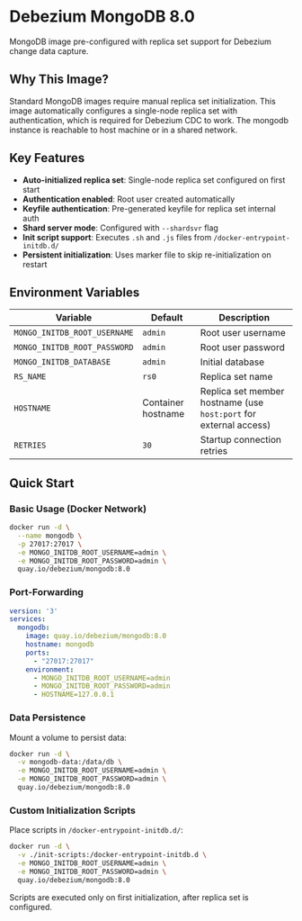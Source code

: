 # Debezium MongoDB 8.0

MongoDB image pre-configured with replica set support for Debezium change data capture.

## Why This Image?

Standard MongoDB images require manual replica set initialization. This image automatically configures a single-node replica set with authentication, which is required for Debezium CDC to work. The mongodb instance is reachable to host machine or in a shared network.

## Key Features

- **Auto-initialized replica set**: Single-node replica set configured on first start
- **Authentication enabled**: Root user created automatically
- **Keyfile authentication**: Pre-generated keyfile for replica set internal auth
- **Shard server mode**: Configured with `--shardsvr` flag
- **Init script support**: Executes `.sh` and `.js` files from `/docker-entrypoint-initdb.d/`
- **Persistent initialization**: Uses marker file to skip re-initialization on restart

## Environment Variables

| Variable | Default | Description |
|----------|---------|-------------|
| `MONGO_INITDB_ROOT_USERNAME` | `admin` | Root user username |
| `MONGO_INITDB_ROOT_PASSWORD` | `admin` | Root user password |
| `MONGO_INITDB_DATABASE` | `admin` | Initial database |
| `RS_NAME` | `rs0` | Replica set name |
| `HOSTNAME` | Container hostname | Replica set member hostname (use `host:port` for external access) |
| `RETRIES` | `30` | Startup connection retries |

## Quick Start

### Basic Usage (Docker Network)

```bash
docker run -d \
  --name mongodb \
  -p 27017:27017 \
  -e MONGO_INITDB_ROOT_USERNAME=admin \
  -e MONGO_INITDB_ROOT_PASSWORD=admin \
  quay.io/debezium/mongodb:8.0
```

### Port-Forwarding

```yaml
version: '3'
services:
  mongodb:
    image: quay.io/debezium/mongodb:8.0
    hostname: mongodb
    ports:
      - "27017:27017"
    environment:
      - MONGO_INITDB_ROOT_USERNAME=admin
      - MONGO_INITDB_ROOT_PASSWORD=admin
      - HOSTNAME=127.0.0.1
```
### Data Persistence

Mount a volume to persist data:

```bash
docker run -d \
  -v mongodb-data:/data/db \
  -e MONGO_INITDB_ROOT_USERNAME=admin \
  -e MONGO_INITDB_ROOT_PASSWORD=admin \
  quay.io/debezium/mongodb:8.0
```

### Custom Initialization Scripts

Place scripts in `/docker-entrypoint-initdb.d/`:

```bash
docker run -d \
  -v ./init-scripts:/docker-entrypoint-initdb.d \
  -e MONGO_INITDB_ROOT_USERNAME=admin \
  -e MONGO_INITDB_ROOT_PASSWORD=admin \
  quay.io/debezium/mongodb:8.0
```

Scripts are executed only on first initialization, after replica set is configured.